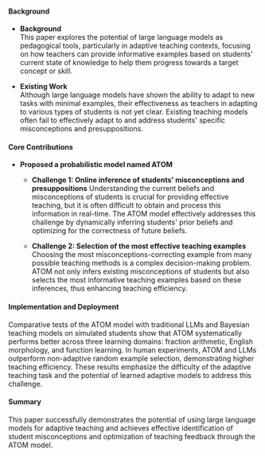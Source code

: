 #### Background
- **Background**       
This paper explores the potential of large language models as pedagogical tools, particularly in adaptive teaching contexts, focusing on how teachers can provide informative examples based on students' current state of knowledge to help them progress towards a target concept or skill.

- **Existing Work**   
Although large language models have shown the ability to adapt to new tasks with minimal examples, their effectiveness as teachers in adapting to various types of students is not yet clear. Existing teaching models often fail to effectively adapt to and address students' specific misconceptions and presuppositions.

#### Core Contributions
- **Proposed a probabilistic model named ATOM**
    - **Challenge 1: Online inference of students' misconceptions and presuppositions**
        Understanding the current beliefs and misconceptions of students is crucial for providing effective teaching, but it is often difficult to obtain and process this information in real-time. The ATOM model effectively addresses this challenge by dynamically inferring students' prior beliefs and optimizing for the correctness of future beliefs.

    - **Challenge 2: Selection of the most effective teaching examples**
        Choosing the most misconceptions-correcting example from many possible teaching methods is a complex decision-making problem. ATOM not only infers existing misconceptions of students but also selects the most informative teaching examples based on these inferences, thus enhancing teaching efficiency.

#### Implementation and Deployment
Comparative tests of the ATOM model with traditional LLMs and Bayesian teaching models on simulated students show that ATOM systematically performs better across three learning domains: fraction arithmetic, English morphology, and function learning. In human experiments, ATOM and LLMs outperform non-adaptive random example selection, demonstrating higher teaching efficiency. These results emphasize the difficulty of the adaptive teaching task and the potential of learned adaptive models to address this challenge.

#### Summary
This paper successfully demonstrates the potential of using large language models for adaptive teaching and achieves effective identification of student misconceptions and optimization of teaching feedback through the ATOM model.